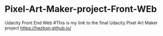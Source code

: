 # Pixel-Art-Maker-project-Front-WEb
Udacity Front End Web
#This is my link to the final Udacity Pixel Art Maker project 
https://hezbon.github.io/
